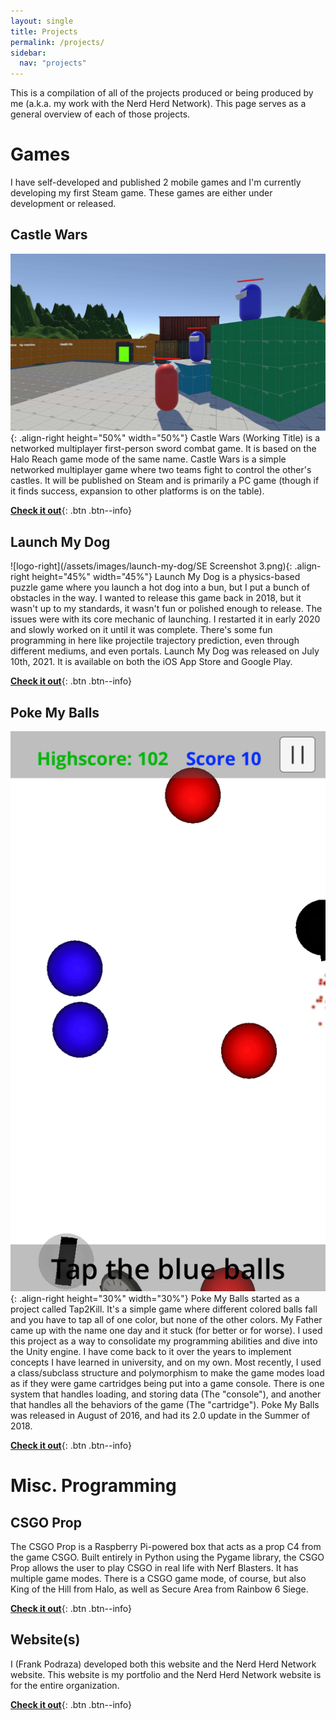 ```yaml
---
layout: single
title: Projects
permalink: /projects/
sidebar:
  nav: "projects"
---
```


This is a compilation of all of the projects produced or being produced by me (a.k.a. my work with the Nerd Herd Network). This page serves as a general overview of each of those projects.

# Games

I have self-developed and published 2 mobile games and I'm currently developing my first Steam game. These games are either under development or released.

## Castle Wars

![castle-wars-game-right](/assets/images/castle-wars/0.0.1-demo.jpg){: .align-right height="50%" width="50%"}
Castle Wars (Working Title) is a networked multiplayer first-person sword combat game. It is based on the Halo Reach game mode of the same name. Castle Wars is a simple networked multiplayer game where two teams fight to control the other's castles. It will be published on Steam and is primarily a PC game (though if it finds success, expansion to other platforms is on the table).


[**Check it out**](/projects/castle-wars/){: .btn .btn--info}

## Launch My Dog

![logo-right](/assets/images/launch-my-dog/SE Screenshot 3.png){: .align-right height="45%" width="45%"}
Launch My Dog is a physics-based puzzle game where you launch a hot dog into a bun, but I put a bunch of obstacles in the way. I wanted to release this game back in 2018, but it wasn't up to my standards, it wasn't fun or polished enough to release. The issues were with its core mechanic of launching. I restarted it in early 2020 and slowly worked on it until it was complete. There's some fun programming in here like projectile trajectory prediction, even through different mediums, and even portals. Launch My Dog was released on July 10th, 2021. It is available on both the iOS App Store and Google Play.

[**Check it out**](/projects/launch-my-dog/){: .btn .btn--info}

## Poke My Balls

![Screenshot-game-right](/assets/images/poke-my-balls/screen-game.PNG){: .align-right height="30%" width="30%"}
Poke My Balls started as a project called Tap2Kill. It's a simple game where different colored balls fall and you have to tap all of one color, but none of the other colors. My Father came up with the name one day and it stuck (for better or for worse). I used this project as a way to consolidate my programming abilities and dive into the Unity engine. I have come back to it over the years to implement concepts I have learned in university, and on my own. Most recently, I used a class/subclass structure and polymorphism to make the game modes load as if they were game cartridges being put into a game console. There is one system that handles loading, and storing data (The "console"), and another that handles all the behaviors of the game (The "cartridge"). Poke My Balls was released in August of 2016, and had its 2.0 update in the Summer of 2018.

[**Check it out**](/projects/poke-my-balls/){: .btn .btn--info}

# Misc. Programming

## CSGO Prop

The CSGO Prop is a Raspberry Pi-powered box that acts as a prop C4 from the game CSGO. Built entirely in Python using the Pygame library, the CSGO Prop allows the user to play CSGO in real life with Nerf Blasters. It has multiple game modes. There is a CSGO game mode, of course, but also King of the Hill from Halo, as well as Secure Area from Rainbow 6 Siege.

[**Check it out**](/projects/csgo-prop/){: .btn .btn--info}

## Website(s)

I (Frank Podraza) developed both this website and the Nerd Herd Network website. This website is my portfolio and the Nerd Herd Network website is for the entire organization.

[**Check it out**](/projects/web-dev/){: .btn .btn--info}
